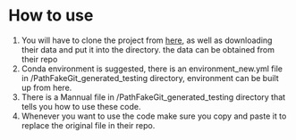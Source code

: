# How to use
1. You will have to clone the project from [here](https://github.com/zperfet/PathFakeGit), as well as downloading their data and put it into the directory. the data can be obtained from their repo
2. Conda environment is suggested, there is an environment_new.yml file in /PathFakeGit_generated_testing directory, environment can be built up from here.
3. There is a Mannual file in /PathFakeGit_generated_testing directory that tells you how to use these code.
4. Whenever you want to use the code make sure you copy and paste it to replace the original file in their repo.

